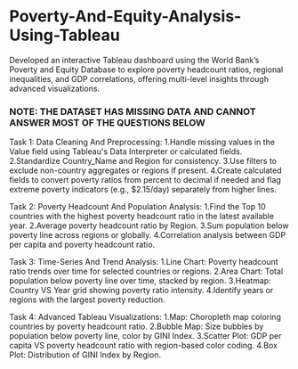 # Poverty-And-Equity-Analysis-Using-Tableau
Developed an interactive Tableau dashboard using the World Bank’s Poverty and Equity Database to explore poverty headcount ratios, regional inequalities, and GDP correlations, offering multi-level insights through advanced visualizations.

### NOTE: THE DATASET HAS MISSING DATA AND CANNOT ANSWER MOST OF THE QUESTIONS BELOW ###

Task 1:
Data Cleaning And Preprocessing:
1.Handle missing values in the Value field using Tableau's Data Interpreter or calculated fields.
2.Standardize Country_Name and Region for consistency.
3.Use filters to exclude non-country aggregates or regions if present.
4.Create calculated fields to convert poverty ratios from percent to decimal if needed and flag extreme poverty indicators (e.g., $2.15/day) separately from higher lines.

Task 2:
Poverty Headcount And Population Analysis:
1.Find the Top 10 countries with the highest poverty headcount ratio in the latest available year.
2.Average poverty headcount ratio by Region.
3.Sum population below poverty line across regions or globally.
4.Correlation analysis between GDP per capita and poverty headcount ratio.

Task 3:
Time-Series And Trend Analysis:
1.Line Chart: Poverty headcount ratio trends over time for selected countries or regions.
2.Area Chart: Total population below poverty line over time, stacked by region.
3.Heatmap: Country VS Year grid showing poverty ratio intensity.
4.Identify years or regions with the largest poverty reduction.

Task 4:
Advanced Tableau Visualizations:
1.Map: Choropleth map coloring countries by poverty headcount ratio.
2.Bubble Map: Size bubbles by population below poverty line, color by GINI Index.
3.Scatter Plot: GDP per capita VS poverty headcount ratio with region-based color coding.
4.Box Plot: Distribution of GINI Index by Region.



